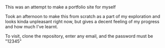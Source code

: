 This was an attempt to make a portfolio site for myself

Took an afternoon to make this from scratch as a part of my exploration and looks kinda unpleasant right now, but gives a decent feeling of my progress and how much I've learnt.

To visit, clone the repository, enter any email, and the password must be "12345"
